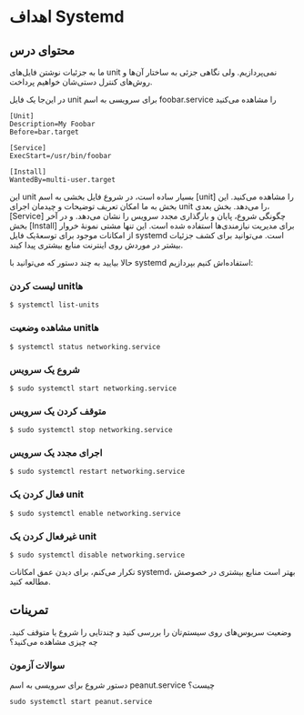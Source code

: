 # اهداف Systemd

## محتوای درس

ما به جزئیات نوشتن فایل‌های unit نمی‌پردازیم. ولی نگاهی جزئی به ساختار آن‌ها و
روش‌های کنترل دستی‌شان خواهیم پرداخت.

در این‌جا یک فایل unit برای سرویسی به اسم foobar.service را مشاهده می‌کنید

```
[Unit]
Description=My Foobar
Before=bar.target

[Service]
ExecStart=/usr/bin/foobar

[Install]
WantedBy=multi-user.target
```

این unit بسیار ساده است‌، در شروع فایل بخشی به اسم [unit] را مشاهده می‌کنید. این
بخش به ما امکان تعریف توضیحات و چیدمان اجرای unit را می‌دهد. بخش بعدی‌، [Service]
چگونگی شروع، پایان و بارگذاری مجدد سرویس را نشان می‌دهد. و در آخر بخش [Install]
برای مدیریت نیازمندی‌ها استفاده شده است. این تنها مشتی نمونهٔ خروار از امکانات
موجود برای توسعهٔ‌یک فایل systemd است. می‌توانید برای کشف جزئیات بیشتر در موردش روی
اینترنت منابع بیشتری پیدا کیند.

حالا بیایید به چند دستور که می‌توانید با systemd استفاده‌اش کنیم بپردازیم:

### لیست کردن unit‌ها

```
$ systemctl list-units
```

### مشاهده وضعیت unit‌ها

```
$ systemctl status networking.service
```

### شروع یک سرویس 

```
$ sudo systemctl start networking.service
```

### متوقف کردن یک سرویس

```
$ sudo systemctl stop networking.service
```

### اجرای مجدد یک سرویس

```
$ sudo systemctl restart networking.service
```

### فعال کردن یک unit

```
$ sudo systemctl enable networking.service
```

### غیرفعال کردن یک unit


```
$ sudo systemctl disable networking.service
```

تکرار می‌کنم‌، برای دیدن عمق امکانات systemd‌، بهتر است منابع بیشتری در خصوصش مطالعه کنید.


## تمرینات

وضعیت سریوس‌های روی سیستم‌تان را بررسی کنید و چند‌تایی را شروع یا متوقف کنید. چه چیزی مشاهده می‌کنید؟

### سوالات آزمون

دستور شروع برای سرویسی به اسم peanut.service چیست؟

```
sudo systemctl start peanut.service
```
